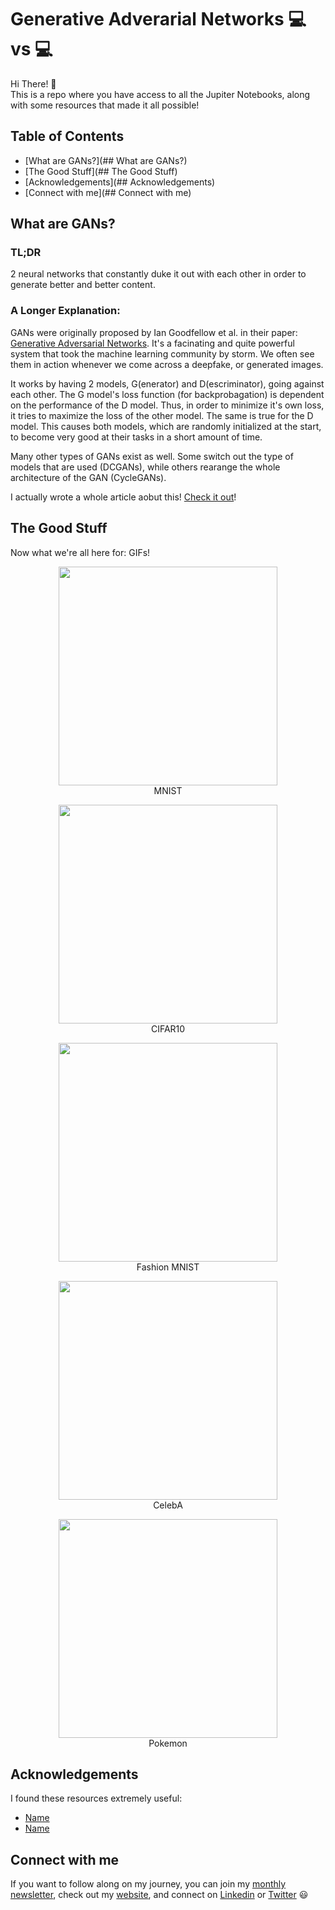 # Generative Adverarial Networks :computer: vs :computer:

Hi There! 👋<br/>
This is a repo where you have access to all the Jupiter Notebooks, along with some resources that made it all possible!<br/>

## Table of Contents
* [What are GANs?](## What are GANs?)
* [The Good Stuff](## The Good Stuff)
* [Acknowledgements](## Acknowledgements)
* [Connect with me](## Connect with me)

## What are GANs?

### TL;DR 
2 neural networks that constantly duke it out with each other in order to generate better and better content.

### A Longer Explanation:
GANs were originally proposed by Ian Goodfellow et al. in their paper: [Generative Adversarial Networks](https://arxiv.org/abs/1406.2661). It's a facinating and quite powerful system that took the machine learning community by storm. We often see them in action whenever we come across a deepfake, or generated images. 

It works by having 2 models, G(enerator) and D(escriminator), going against each other. The G model's loss function (for backprobagation) is dependent on the performance of the D model. Thus, in order to minimize it's own loss, it tries to maximize the loss of the other model. The same is true for the D model. This causes both models, which are randomly initialized at the start, to become very good at their tasks in a short amount of time. 

Many other types of GANs exist as well. Some switch out the type of models that are used (DCGANs), while others rearange the whole architecture of the GAN (CycleGANs). 

I actually wrote a whole article aobut this! [Check it out](https://medium.com/swlh/creating-a-human-that-never-existed-65d046fe8cb3)!

## The Good Stuff
Now what we're all here for: GIFs!

<p align="center">
<img src="readme_pics/MNIST.gif" width="350"/><br/>
MNIST
</p>


<p align="center">
<img src="readme_pics/CIFAR10.gif" width="350"/><br/>
CIFAR10
</p>


<p align="center">
<img src="readme_pics/Fashion MNIST.gif" width="350"/><br/>
Fashion MNIST
</p>

<p align="center">
<img src="readme_pics/Faces.gif" width="350"/><br/>
CelebA
</p>


<p align="center">
<img src="" width="350"/><br/>
Pokemon
</p>

## Acknowledgements

I found these resources extremely useful:

* [Name](link)
* [Name](link)


## Connect with me

If you want to follow along on my journey, you can join my [monthly newsletter](https://www.subscribepage.com/g1p8w4), check out my [website](https://dicksonwu654.github.io/), and connect on [Linkedin](https://www.linkedin.com/in/real-dickson-wu/) or [Twitter](https://twitter.com/DicksonWu3) 😃
